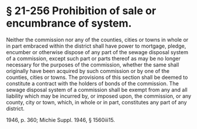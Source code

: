 # § 21-256 Prohibition of sale or encumbrance of system.

<p>Neither the commission nor any of the counties, cities or towns in whole or in part embraced within the district shall have power to mortgage, pledge, encumber or otherwise dispose of any part of the sewage disposal system of a commission, except such part or parts thereof as may be no longer necessary for the purposes of the commission, whether the same shall originally have been acquired by such commission or by one of the counties, cities or towns. The provisions of this section shall be deemed to constitute a contract with the holders of bonds of the commission. The sewage disposal system of a commission shall be exempt from any and all liability which may be incurred by, or imposed upon, the commission, or any county, city or town, which, in whole or in part, constitutes any part of any district.</p><p>1946, p. 360; Michie Suppl. 1946, § 1560iii15.</p>